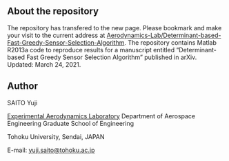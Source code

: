 ## About the repository
The repository has transfered to the new page.
Please bookmark and make your visit to the current address at [Aerodynamics-Lab/Determinant-based-Fast-Greedy-Sensor-Selection-Algorithm](https://github.com/Aerodynamics-Lab/Determinant-based-Fast-Greedy-Sensor-Selection-Algorithm).
The repository contains Matlab R2013a code to reproduce results for a manuscript entitled “Determinant-based Fast Greedy Sensor Selection Algorithm” published in arXiv.
Updated: March 24, 2021.

## Author
SAITO Yuji

[Experimental Aerodynamics Laboratory](http://www.aero.mech.tohoku.ac.jp/eng/)
Department of Aerospace Engineering
Graduate School of Engineering

Tohoku University, Sendai, JAPAN

E-mail: yuji.saito@tohoku.ac.jp

